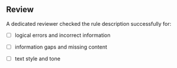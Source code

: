 ## Review

A dedicated reviewer checked the rule description successfully for:

- [ ] logical errors and incorrect information
- [ ] information gaps and missing content
- [ ] text style and tone


